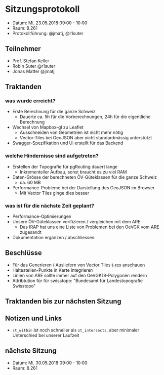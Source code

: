 # Sitzungsprotokoll

* Datum: Mi, 23.05.2018 09:00 - 10:00
* Raum: 8.261
* Protokollführung: @jmatj, @r1suter

## Teilnehmer

* Prof. Stefan Keller
* Robin Suter @r1suter
* Jonas Matter @jmatj

## Traktanden

### was wurde erreicht?

* Erste Berechnung für die ganze Schweiz
    * Dauerte ca. 5h für die Vorberechnungen, 24h für die eigentliche Berechnung
* Wechsel von Mapbox-gl zu Leaflet
    * Ausschneiden von Geometrien ist nicht mehr nötig
    * Vector-Tiles bei GeoJSON aber nicht standardmässig unterstützt
* Swagger-Spezifikation und UI erstellt für das Backend

### welche Hindernisse sind aufgetreten?

* Erstellen der Topografie für pgRouting dauert lange
    * Inkrementeller Aufbau, sonst braucht es zu viel RAM
* Daten-Grösse der berechneten ÖV-Güteklassen für die ganze Schweiz
    * ca. 60 MB
* Performance-Probleme bei der Darstellung des GeoJSON im Browser
    * Mit Vector Tiles ginge dies besser

### was ist für die nächste Zeit geplant?

* Performance-Optimierungen
* Unsere ÖV-Güteklassen verifizieren / vergleichen mit dem ARE
    * Das IRAP hat uns eine Liste von Problemen bei den OeVGK vom ARE zugesandt
* Dokumentation ergänzen / abschliessen

## Beschlüsse

* Für das Generieren / Ausliefern von Vector Tiles [t-rex](http://t-rex.tileserver.ch) anschauen
* Haltestellen-Punkte in Karte integrieren
* Linien von ARE sollte immer auf den OeVGK18-Polygonen rendern
* Attribtution für für swisstopo: "Bundesamt für Landestopografie Swisstopo"

## Traktanden bis zur nächsten Sitzung


## Notizen und Links
* `st_within` ist noch schneller als `st_intersects`, aber minimaler Unterschied bei unserer Laufzeit


## nächste Sitzung

* Datum: Mi, 30.05.2018 09:00 - 10:00
* Raum: 8.261
